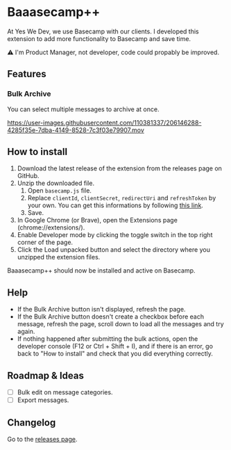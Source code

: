 # Baaasecamp++

At Yes We Dev, we use Basecamp with our clients. I developed this extension to add more functionality to Basecamp and save time.

⚠ I'm Product Manager, not developer, code could propably be improved.

## Features

### Bulk Archive

You can select multiple messages to archive at once.

https://user-images.githubusercontent.com/110381337/206146288-4285f35e-7dba-4149-8528-7c3f03e79907.mov

## How to install

1. Download the latest release of the extension from the releases page on GitHub.
2. Unzip the downloaded file.
    1. Open `basecamp.js` file.
    2. Replace `clientId`, `clientSecret`, `redirectUri` and `refreshToken` by your own. You can get this informations by following [this link](https://github.com/basecamp/api/blob/master/sections/authentication.md#oauth-2-from-scratch).
    3. Save.
3. In Google Chrome (or Brave), open the Extensions page (chrome://extensions/).
4. Enable Developer mode by clicking the toggle switch in the top right corner of the page.
5. Click the Load unpacked button and select the directory where you unzipped the extension files.

Baaasecamp++ should now be installed and active on Basecamp.

## Help

- If the Bulk Archive button isn't displayed, refresh the page.
- If the Bulk Archive button doesn't create a checkbox before each message, refresh the page, scroll down to load all the messages and try again.
- If nothing happened after submitting the bulk actions, open the developer console (F12 or Ctrl + Shift + I), and if there is an error, go back to "How to install" and check that you did everything correctly.

## Roadmap & Ideas

- [ ] Bulk edit on message categories.
- [ ] Export messages.

## Changelog

Go to the [releases page](https://github.com/mathieucorcessin/baaasecamp-plus-plus/releases).
